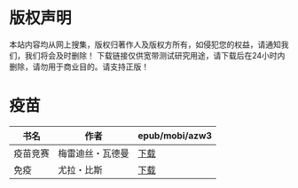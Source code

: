 # 版权声明

本站内容均从网上搜集，版权归著作人及版权方所有，如侵犯您的权益，请通知我们，我们将会及时删除！ 下载链接仅供宽带测试研究用途，请下载后在24小时内删除，请勿用于商业目的。请支持正版！

# 疫苗

| 书名 | 作者 | epub/mobi/azw3 |
| --- | --- | --- |
| 疫苗竞赛 | 梅雷迪丝・瓦德曼 | [下载](https://url89.ctfile.com/f/31084289-1375510840-cfbe9d?p=8866) |
| 免疫 | 尤拉・比斯 | [下载](https://url89.ctfile.com/f/31084289-1357038577-a46ac8?p=8866) |
